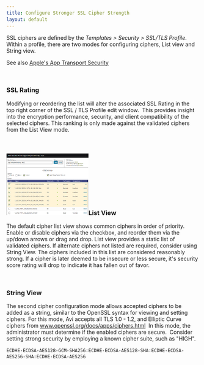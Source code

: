 ```yaml
---
title: Configure Stronger SSL Cipher Strength
layout: default
---
```

SSL ciphers are defined by the *Templates > Security > SSL/TLS Profile*. Within a profile, there are two modes for configuring ciphers, List view and String view.

See also <a href="/docs/17.1/app-transport-security/">Apple's App Transport Security</a>

 

### SSL Rating

Modifying or reordering the list will alter the associated SSL Rating in the top right corner of the SSL / TLS Profile edit window.  This provides insight into the encryption performance, security, and client compatibility of the selected ciphers. This ranking is only made against the validated ciphers from the List View mode.

 

### <img class="wp-image-898 alignright" src="img/SSLprofile.png" alt="SSLprofile" width="215" height="161">List View

The default cipher list view shows common ciphers in order of priority. Enable or disable ciphers via the checkbox, and reorder them via the up/down arrows or drag and drop. List view provides a static list of validated ciphers. If alternate ciphers not listed are required, consider using String View. The ciphers included in this list are considered reasonably strong. If a cipher is later deemed to be insecure or less secure, it's security score rating will drop to indicate it has fallen out of favor.

 

### String View

The second cipher configuration mode allows accepted ciphers to be added as a string, similar to the OpenSSL syntax for viewing and setting ciphers. For this mode, Avi accepts all TLS 1.0 - 1.2, and Elliptic Curve ciphers from www.openssl.org/docs/apps/ciphers.html  In this mode, the administrator must determine if the enabled ciphers are secure.  Consider setting strong security by employing a known cipher suite, such as "HIGH".


<pre><code class="language-lua">ECDHE-ECDSA-AES128-GCM-SHA256:ECDHE-ECDSA-AES128-SHA:ECDHE-ECDSA-AES256-SHA:ECDHE-ECDSA-AES256</code></pre>  